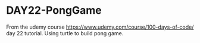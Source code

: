 # DAY22-PongGame
From the udemy course https://www.udemy.com/course/100-days-of-code/ day 22 tutorial.  Using turtle to build pong game.
